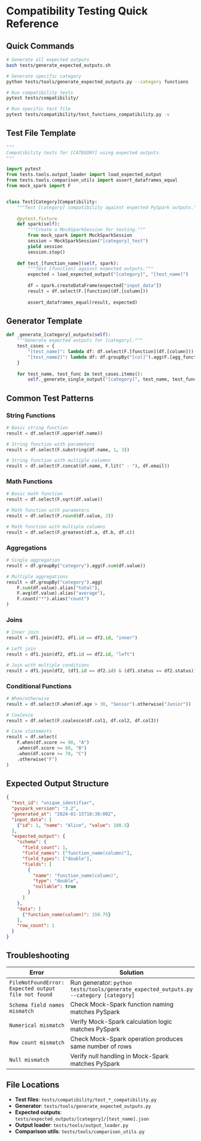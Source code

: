# Compatibility Testing Quick Reference

## Quick Commands

```bash
# Generate all expected outputs
bash tests/generate_expected_outputs.sh

# Generate specific category
python tests/tools/generate_expected_outputs.py --category functions

# Run compatibility tests
pytest tests/compatibility/

# Run specific test file
pytest tests/compatibility/test_functions_compatibility.py -v
```

## Test File Template

```python
"""
Compatibility tests for [CATEGORY] using expected outputs.
"""

import pytest
from tests.tools.output_loader import load_expected_output
from tests.tools.comparison_utils import assert_dataframes_equal
from mock_spark import F


class Test[Category]Compatibility:
    """Test [category] compatibility against expected PySpark outputs."""
    
    @pytest.fixture
    def spark(self):
        """Create a MockSparkSession for testing."""
        from mock_spark import MockSparkSession
        session = MockSparkSession("[category]_test")
        yield session
        session.stop()
    
    def test_[function_name](self, spark):
        """Test [function] against expected outputs."""
        expected = load_expected_output("[category]", "[test_name]")
        
        df = spark.createDataFrame(expected["input_data"])
        result = df.select(F.[function](df.[column]))
        
        assert_dataframes_equal(result, expected)
```

## Generator Template

```python
def _generate_[category]_outputs(self):
    """Generate expected outputs for [category]."""
    test_cases = {
        "[test_name]": lambda df: df.select(F.[function](df.[column])),
        "[test_name2]": lambda df: df.groupBy("[col]").agg(F.[agg_function](df.[value])),
    }
    
    for test_name, test_func in test_cases.items():
        self._generate_single_output("[category]", test_name, test_func)
```

## Common Test Patterns

### String Functions
```python
# Basic string function
result = df.select(F.upper(df.name))

# String function with parameters
result = df.select(F.substring(df.name, 1, 3))

# String function with multiple columns
result = df.select(F.concat(df.name, F.lit(" - "), df.email))
```

### Math Functions
```python
# Basic math function
result = df.select(F.sqrt(df.value))

# Math function with parameters
result = df.select(F.round(df.value, 2))

# Math function with multiple columns
result = df.select(F.greatest(df.a, df.b, df.c))
```

### Aggregations
```python
# Single aggregation
result = df.groupBy("category").agg(F.sum(df.value))

# Multiple aggregations
result = df.groupBy("category").agg(
    F.sum(df.value).alias("total"),
    F.avg(df.value).alias("average"),
    F.count("*").alias("count")
)
```

### Joins
```python
# Inner join
result = df1.join(df2, df1.id == df2.id, "inner")

# Left join
result = df1.join(df2, df1.id == df2.id, "left")

# Join with multiple conditions
result = df1.join(df2, (df1.id == df2.id) & (df1.status == df2.status))
```

### Conditional Functions
```python
# When/otherwise
result = df.select(F.when(df.age > 30, "Senior").otherwise("Junior"))

# Coalesce
result = df.select(F.coalesce(df.col1, df.col2, df.col3))

# Case statements
result = df.select(
    F.when(df.score >= 90, "A")
    .when(df.score >= 80, "B")
    .when(df.score >= 70, "C")
    .otherwise("F")
)
```

## Expected Output Structure

```json
{
  "test_id": "unique_identifier",
  "pyspark_version": "3.2",
  "generated_at": "2024-01-15T10:30:00Z",
  "input_data": [
    {"id": 1, "name": "Alice", "value": 100.5}
  ],
  "expected_output": {
    "schema": {
      "field_count": 1,
      "field_names": ["function_name(column)"],
      "field_types": ["double"],
      "fields": [
        {
          "name": "function_name(column)",
          "type": "double",
          "nullable": true
        }
      ]
    },
    "data": [
      {"function_name(column)": 150.75}
    ],
    "row_count": 1
  }
}
```

## Troubleshooting

| Error | Solution |
|-------|----------|
| `FileNotFoundError: Expected output file not found` | Run generator: `python tests/tools/generate_expected_outputs.py --category [category]` |
| `Schema field names mismatch` | Check Mock-Spark function naming matches PySpark |
| `Numerical mismatch` | Verify Mock-Spark calculation logic matches PySpark |
| `Row count mismatch` | Check Mock-Spark operation produces same number of rows |
| `Null mismatch` | Verify null handling in Mock-Spark matches PySpark |

## File Locations

- **Test files**: `tests/compatibility/test_*_compatibility.py`
- **Generator**: `tests/tools/generate_expected_outputs.py`
- **Expected outputs**: `tests/expected_outputs/[category]/[test_name].json`
- **Output loader**: `tests/tools/output_loader.py`
- **Comparison utils**: `tests/tools/comparison_utils.py`
